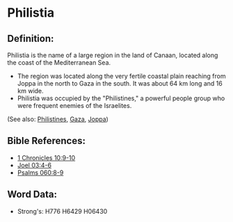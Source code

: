 # Philistia #

## Definition: ##

Philistia is the name of a large region in the land of Canaan, located along the coast of the Mediterranean Sea.

* The region was located along the very fertile coastal plain reaching from Joppa in the north to Gaza in the south. It was about 64 km long and 16 km wide.
* Philistia was occupied by the "Philistines," a powerful people group who were frequent enemies of the Israelites.

(See also: [Philistines](../names/philistines.md), [Gaza](../names/gaza.md), [Joppa](../names/joppa.md))

## Bible References: ##

* [1 Chronicles 10:9-10](rc://en/tn/help/1ch/10/09)
* [Joel 03:4-6](rc://en/tn/help/jol/03/04)
* [Psalms 060:8-9](rc://en/tn/help/psa/060/008)

## Word Data: ##

* Strong's: H776 H6429 H06430

